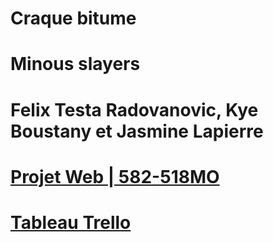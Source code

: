 # Craque bitume
# Minous slayers
# Felix Testa Radovanovic, Kye Boustany et Jasmine Lapierre
# [Projet Web | 582-518MO](https://tim-montmorency.com/timdoc/582-518MO/projet/)
# [Tableau Trello](https://trello.com/b/zl7X3IQ8/craque-bitume-les-minous-slayers)
